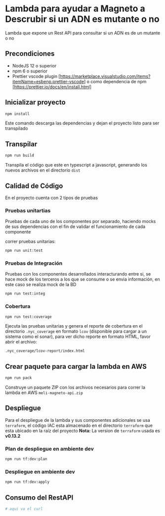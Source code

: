 # Lambda para ayudar a Magneto a Descrubir si un ADN es mutante o no

Lambda que expone un Rest API para consultar si un ADN es de un mutante o no

## Precondiciones

- NodeJS 12 o superior
- npm 6 o superior
- Prettier vscode plugin [https://marketplace.visualstudio.com/items?itemName=esbenp.prettier-vscode] o como dependencia de npm [https://prettier.io/docs/en/install.html]

## Inicializar proyecto

```bash
npm install
```

Este comando descarga las dependencias y dejan el proyecto listo para ser transpilado

## Transpilar

```bash
npm run build
```

Transpila el código que este en typescript a javascript, generando los nuevos archivos en el directorio `dist`

## Calidad de Código

En el proyecto cuenta con 2 tipos de pruebas

### Pruebas unitartias

Pruebas de cada uno de los componentes por separado, haciendo mocks de sus dependencias con el fin de validar el funcionamiento de cada componente

correr pruebas unitarias:

```bash
npm run unit:test
```

### Pruebas de Integración

Pruebas con los componentes desarrollados interacturando entre si, se hace mock de los terceros a los que se consume o se envia información, en este caso se realiza mock de la BD

```bash
npm run test:integ
```

### Cobertura

```bash
npm run test:coverage
```

Ejecuta las pruebas unitarias y genera el reporte de cobertura en el directorio `.nyc_coverage` en formato `lcov` (disponible para cargar a un sistema como el sonar), para ver dicho reporte en formato HTML, favor abrir el archivo:

```bash
.nyc_coverage/lcov-report/index.html
```

## Crear paquete para cargar la lambda en AWS

```bash
npm run pack
```

Construye un paquete ZIP con los archivos necesarios para correr la lambda en AWS `meli-magneto-api.zip`

## Despliegue

Para el despliegue de la lambda y sus componentes adicionales se usa `terraform`, el código IAC esta almacenado en el directorio `terraform` que esta ubicado en la raíz del proyecto
**Nota:** La version de `terraform` usada es **v0.13.2**

### Plan de despliegue en ambiente dev

```bash
npm run tf:dev:plan
```

### Despliegue en ambiente dev

```bash
npm run tf:dev:apply
```

## Consumo del RestAPI

```bash
# aqui va el curl
```
